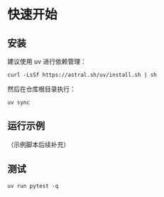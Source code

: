 # 快速开始

## 安装
建议使用 uv 进行依赖管理：
```
curl -LsSf https://astral.sh/uv/install.sh | sh
```
然后在仓库根目录执行：
```
uv sync
```

## 运行示例
（示例脚本后续补充）

## 测试
```
uv run pytest -q
```

